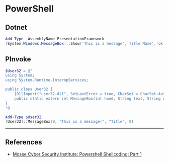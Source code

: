 # PowerShell

## Dotnet

```powershell
Add-Type -AssemblyName PresentationFramework
[System.Windows.MessageBox]::Show('This is a message','Title Name','ok','Error')
```

## PInvoke

```powershell
$User32 = @"
using System;
using System.Runtime.InteropServices;

public class User32 {
    [DllImport("user32.dll", SetLastError = true, CharSet = CharSet.Auto)]
    public static extern int MessageBox(int hwnd, String text, String caption, uint type);
}
"@

Add-Type $User32
[User32]::MessageBox(0, "This is a message!", "Title", 0)
```

---
## References

- [Mosse Cyber Security Institute: Powershell Shellcoding: Part 1](https://library.mosse-institute.com/articles/2022/10/powershell-shellcode-part-1.html)